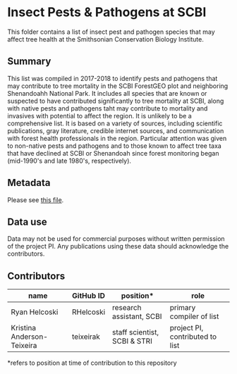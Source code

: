 # Insect Pests & Pathogens at SCBI
This folder contains a list of insect pest and pathogen species that may affect tree health at the Smithsonian Conservation Biology Institute.

## Summary
This list was compiled in 2017-2018 to identify pests and pathogens that may contribute to tree mortality in the SCBI ForestGEO plot and neighboring Shenandoahh National Park. It includes all species that are known or suspected to have contributed significantly to tree mortality at SCBI, along with native pests and pathogens taht may contribute to mortality and invasives with potential to affect the region. It is unlikely to be a comprehensive list. It is based on a variety of sources, including scientific publications, gray literature, credible internet sources, and communication with forest health professionals in the region. Particular attention was given to non-native pests and pathogens and to those known to affect tree taxa that have declined at SCBI or Shenandoah since forest monitoring began (mid-1990's and late 1980's, respectively). 

## Metadata
Please see [this file](https://github.com/EcoClimLab/SCBI-ForestGEO-Data/blob/master/species_lists/insect_pests_pathogens/pest_pathogens%20metadata.csv).

## Data use
Data may not be used for commercial purposes without written permission of the project PI. Any publications using these data should acknowledge the contributors. 

## Contributors
| name | GitHub ID | position* | role |
| -----| ----| ---- | ---- |
| Ryan Helcoski | RHelcoski | research assistant, SCBI | primary compiler of list |
| Kristina Anderson-Teixeira | teixeirak | staff scientist, SCBI & STRI | project PI, contributed to list |

*refers to position at time of contribution to this repository




